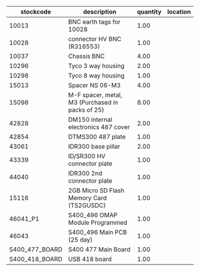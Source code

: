 |stockcode|description|quantity|location|
|---------|-----------|--------|--------|
|10013|BNC earth tags for 10028|1.00||
|10028|connector HV BNC (R316553)|1.00||
|10037|Chassis BNC|4.00||
|10296|Tyco 3 way housing|2.00||
|10298|Tyco 8 way housing|1.00||
|15013|Spacer NS 06-M3|4.00||
|15098|M-F spacer, metal, M3 (Purchased in packs of 25)|8.00||
|42828|DM150 internal electronics 487 cover|2.00||
|42854|DTMS300 487 plate|1.00||
|43061|IDR300 base pillar|2.00||
|43339|ID/SR300 HV connector plate|1.00||
|44040|IDR300 2nd connector plate|1.00||
|15116|2GB Micro SD Flash Memory Card (TS2GUSDC)|1.00||
|46041_P1|S400_496 OMAP Module Programmed|1.00||
|46043|S400_496 Main PCB (25 day)|1.00||
|S400_477_BOARD|S400 477 Main Board|1.00||
|S400_418_BOARD|USB 418 board|1.00||
